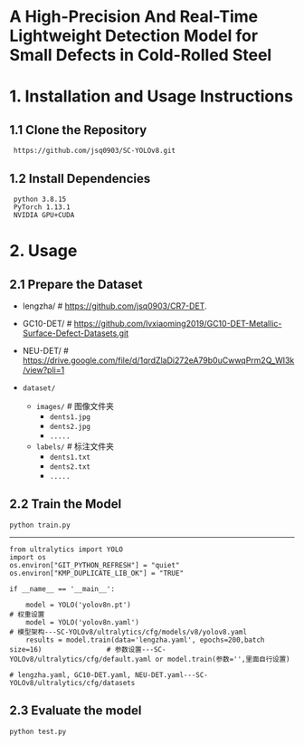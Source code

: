# A High-Precision And Real-Time Lightweight Detection Model for Small Defects in Cold-Rolled Steel
# 1. Installation and Usage Instructions
## 1.1 Clone the Repository
     https://github.com/jsq0903/SC-YOLOv8.git
     
## 1.2 Install Dependencies
     python 3.8.15
     PyTorch 1.13.1
     NVIDIA GPU+CUDA
# 2. Usage
## 2.1 Prepare the Dataset

- lengzha/         # https://github.com/jsq0903/CR7-DET.
- GC10-DET/        # https://github.com/lvxiaoming2019/GC10-DET-Metallic-Surface-Defect-Datasets.git
- NEU-DET/         # https://drive.google.com/file/d/1qrdZlaDi272eA79b0uCwwqPrm2Q_WI3k/view?pli=1

- `dataset/`
  - `images/`          # 图像文件夹
    - `dents1.jpg`
    - `dents2.jpg`
    - `.....`
  - `labels/`          # 标注文件夹
    - `dents1.txt`
    - `dents2.txt`
    - `.....`

## 2.2 Train the Model
    python train.py 

------------------------------------------

    from ultralytics import YOLO
    import os
    os.environ["GIT_PYTHON_REFRESH"] = "quiet"
    os.environ["KMP_DUPLICATE_LIB_OK"] = "TRUE"

    if __name__ == '__main__':
    
        model = YOLO('yolov8n.pt')                                            # 权重设置
        model = YOLO('yolov8n.yaml')                                          # 模型架构---SC-YOLOv8/ultralytics/cfg/models/v8/yolov8.yaml
        results = model.train(data='lengzha.yaml', epochs=200,batch size=16)                # 参数设置---SC-YOLOv8/ultralytics/cfg/default.yaml or model.train(参数='',里面自行设置)
                                                                              # lengzha.yaml, GC10-DET.yaml, NEU-DET.yaml---SC-YOLOv8/ultralytics/cfg/datasets
                                                                              
## 2.3 Evaluate the model
    python test.py 




